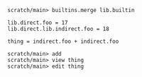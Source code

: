 ```ucm
scratch/main> builtins.merge lib.builtin
```

```unison
lib.direct.foo = 17
lib.direct.lib.indirect.foo = 18

thing = indirect.foo + indirect.foo
```

```ucm
scratch/main> add
scratch/main> view thing
scratch/main> edit thing
```
